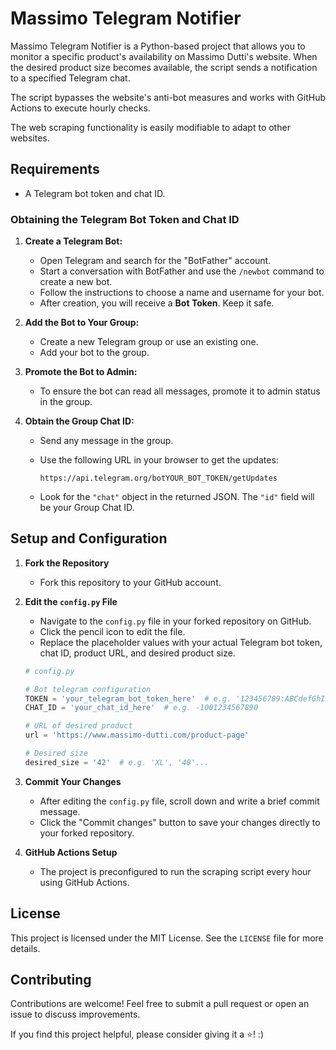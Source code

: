 # Massimo Telegram Notifier

Massimo Telegram Notifier is a Python-based project that allows you to monitor a specific product's availability on Massimo Dutti's website. When the desired product size becomes available, the script sends a notification to a specified Telegram chat.

The script bypasses the website's anti-bot measures and works with GitHub Actions to execute hourly checks.

The web scraping functionality is easily modifiable to adapt to other websites.

## Requirements

- A Telegram bot token and chat ID.

### Obtaining the Telegram Bot Token and Chat ID

1. **Create a Telegram Bot:**
   - Open Telegram and search for the "BotFather" account.
   - Start a conversation with BotFather and use the `/newbot` command to create a new bot.
   - Follow the instructions to choose a name and username for your bot.
   - After creation, you will receive a **Bot Token**. Keep it safe.

2. **Add the Bot to Your Group:**
   - Create a new Telegram group or use an existing one.
   - Add your bot to the group.

3. **Promote the Bot to Admin:**
   - To ensure the bot can read all messages, promote it to admin status in the group.

4. **Obtain the Group Chat ID:**
   - Send any message in the group.
   - Use the following URL in your browser to get the updates:

     ```
     https://api.telegram.org/botYOUR_BOT_TOKEN/getUpdates
     ```

   - Look for the `"chat"` object in the returned JSON. The `"id"` field will be your Group Chat ID.

## Setup and Configuration

1. **Fork the Repository**
   - Fork this repository to your GitHub account.

2. **Edit the `config.py` File**
   - Navigate to the `config.py` file in your forked repository on GitHub.
   - Click the pencil icon to edit the file.
   - Replace the placeholder values with your actual Telegram bot token, chat ID, product URL, and desired product size.

    ```python
    # config.py

    # Bot telegram configuration
    TOKEN = 'your_telegram_bot_token_here'  # e.g. '123456789:ABCdefGhIJKlmnoPQRstuVWxYZ'
    CHAT_ID = 'your_chat_id_here'  # e.g. -1001234567890

    # URL of desired product
    url = 'https://www.massimo-dutti.com/product-page'

    # Desired size
    desired_size = '42'  # e.g. 'XL', '48'...
    ```

3. **Commit Your Changes**
   - After editing the `config.py` file, scroll down and write a brief commit message.
   - Click the "Commit changes" button to save your changes directly to your forked repository.

4. **GitHub Actions Setup**
   - The project is preconfigured to run the scraping script every hour using GitHub Actions.

## License

This project is licensed under the MIT License. See the `LICENSE` file for more details.

## Contributing

Contributions are welcome! Feel free to submit a pull request or open an issue to discuss improvements.

If you find this project helpful, please consider giving it a ⭐! :)


